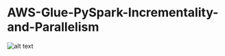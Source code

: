 # AWS-Glue-PySpark-Incrementality-and-Parallelism


![alt text]([http://url/to/img.png](https://www.mapfreglobalrisks.com/media/oleoductos933x526.jpg)https://www.mapfreglobalrisks.com/media/oleoductos933x526.png)
